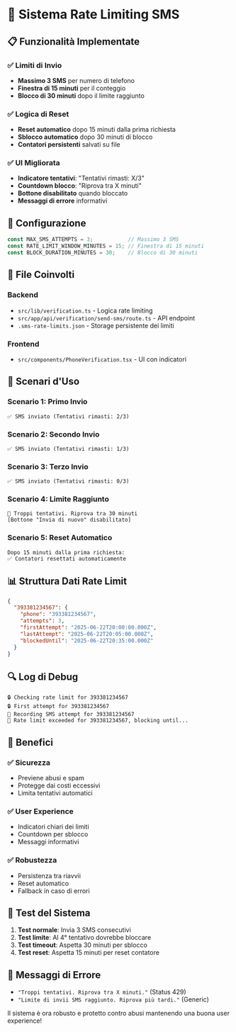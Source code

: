 # 🚦 Sistema Rate Limiting SMS

## 📋 Funzionalità Implementate

### ✅ Limiti di Invio
- **Massimo 3 SMS** per numero di telefono
- **Finestra di 15 minuti** per il conteggio
- **Blocco di 30 minuti** dopo il limite raggiunto

### ✅ Logica di Reset
- **Reset automatico** dopo 15 minuti dalla prima richiesta
- **Sblocco automatico** dopo 30 minuti di blocco
- **Contatori persistenti** salvati su file

### ✅ UI Migliorata
- **Indicatore tentativi**: "Tentativi rimasti: X/3"
- **Countdown blocco**: "Riprova tra X minuti"
- **Bottone disabilitato** quando bloccato
- **Messaggi di errore** informativi

## 🔧 Configurazione

```typescript
const MAX_SMS_ATTEMPTS = 3;           // Massimo 3 SMS
const RATE_LIMIT_WINDOW_MINUTES = 15; // Finestra di 15 minuti
const BLOCK_DURATION_MINUTES = 30;    // Blocco di 30 minuti
```

## 📁 File Coinvolti

### Backend
- `src/lib/verification.ts` - Logica rate limiting
- `src/app/api/verification/send-sms/route.ts` - API endpoint
- `.sms-rate-limits.json` - Storage persistente dei limiti

### Frontend
- `src/components/PhoneVerification.tsx` - UI con indicatori

## 🎯 Scenari d'Uso

### Scenario 1: Primo Invio
```
✅ SMS inviato (Tentativi rimasti: 2/3)
```

### Scenario 2: Secondo Invio
```
✅ SMS inviato (Tentativi rimasti: 1/3)
```

### Scenario 3: Terzo Invio
```
✅ SMS inviato (Tentativi rimasti: 0/3)
```

### Scenario 4: Limite Raggiunto
```
🚫 Troppi tentativi. Riprova tra 30 minuti
[Bottone "Invia di nuovo" disabilitato]
```

### Scenario 5: Reset Automatico
```
Dopo 15 minuti dalla prima richiesta:
✅ Contatori resettati automaticamente
```

## 📊 Struttura Dati Rate Limit

```json
{
  "393381234567": {
    "phone": "393381234567",
    "attempts": 3,
    "firstAttempt": "2025-06-22T20:00:00.000Z",
    "lastAttempt": "2025-06-22T20:05:00.000Z",
    "blockedUntil": "2025-06-22T20:35:00.000Z"
  }
}
```

## 🔍 Log di Debug

```
🔒 Checking rate limit for 393381234567
🔒 First attempt for 393381234567
📝 Recording SMS attempt for 393381234567
🚫 Rate limit exceeded for 393381234567, blocking until...
```

## 🚀 Benefici

### ✅ Sicurezza
- Previene abusi e spam
- Protegge dai costi eccessivi
- Limita tentativi automatici

### ✅ User Experience
- Indicatori chiari dei limiti
- Countdown per sblocco
- Messaggi informativi

### ✅ Robustezza
- Persistenza tra riavvii
- Reset automatico
- Fallback in caso di errori

## 🔧 Test del Sistema

1. **Test normale**: Invia 3 SMS consecutivi
2. **Test limite**: Al 4° tentativo dovrebbe bloccare
3. **Test timeout**: Aspetta 30 minuti per sblocco
4. **Test reset**: Aspetta 15 minuti per reset contatore

## 📱 Messaggi di Errore

- `"Troppi tentativi. Riprova tra X minuti."` (Status 429)
- `"Limite di invii SMS raggiunto. Riprova più tardi."` (Generic)

Il sistema è ora robusto e protetto contro abusi mantenendo una buona user experience!
